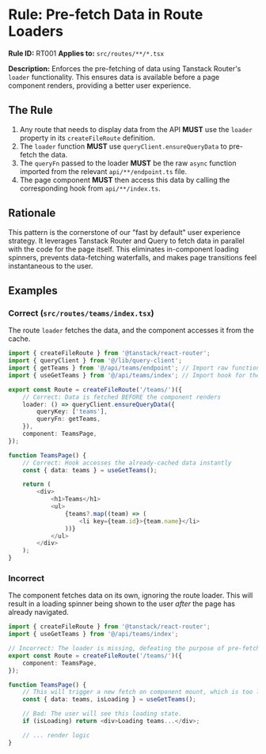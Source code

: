 # Rule: Pre-fetch Data in Route Loaders

**Rule ID:** RT001
**Applies to:** `src/routes/**/*.tsx`

**Description:** Enforces the pre-fetching of data using Tanstack Router's `loader` functionality. This ensures data is available before a page component renders, providing a better user experience.

## The Rule

1.  Any route that needs to display data from the API **MUST** use the `loader` property in its `createFileRoute` definition.
2.  The `loader` function **MUST** use `queryClient.ensureQueryData` to pre-fetch the data.
3.  The `queryFn` passed to the loader **MUST** be the raw `async` function imported from the relevant `api/**/endpoint.ts` file.
4.  The page component **MUST** then access this data by calling the corresponding hook from `api/**/index.ts`.

## Rationale

This pattern is the cornerstone of our "fast by default" user experience strategy. It leverages Tanstack Router and Query to fetch data in parallel with the code for the page itself. This eliminates in-component loading spinners, prevents data-fetching waterfalls, and makes page transitions feel instantaneous to the user.

## Examples

### Correct (`src/routes/teams/index.tsx`)

The route `loader` fetches the data, and the component accesses it from the cache.

```typescript
import { createFileRoute } from '@tanstack/react-router';
import { queryClient } from '@/lib/query-client';
import { getTeams } from '@/api/teams/endpoint'; // Import raw function for the loader
import { useGetTeams } from '@/api/teams/index'; // Import hook for the component

export const Route = createFileRoute('/teams/')({
    // Correct: Data is fetched BEFORE the component renders
    loader: () => queryClient.ensureQueryData({
        queryKey: ['teams'],
        queryFn: getTeams,
    }),
    component: TeamsPage,
});

function TeamsPage() {
    // Correct: Hook accesses the already-cached data instantly
    const { data: teams } = useGetTeams();

    return (
        <div>
            <h1>Teams</h1>
            <ul>
                {teams?.map((team) => (
                    <li key={team.id}>{team.name}</li>
                ))}
            </ul>
        </div>
    );
}
```

### Incorrect

The component fetches data on its own, ignoring the route loader. This will result in a loading spinner being shown to the user *after* the page has already navigated.

```typescript
import { createFileRoute } from '@tanstack/react-router';
import { useGetTeams } from '@/api/teams/index';

// Incorrect: The loader is missing, defeating the purpose of pre-fetching.
export const Route = createFileRoute('/teams/')({
    component: TeamsPage,
});

function TeamsPage() {
    // This will trigger a new fetch on component mount, which is too late.
    const { data: teams, isLoading } = useGetTeams();

    // Bad: The user will see this loading state.
    if (isLoading) return <div>Loading teams...</div>;

    // ... render logic
}
```